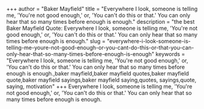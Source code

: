 +++
author = "Baker Mayfield"
title = "Everywhere I look, someone is telling me, 'You're not good enough,' or, 'You can't do this or that.' You can only hear that so many times before enough is enough."
description = "the best Baker Mayfield Quote: Everywhere I look, someone is telling me, 'You're not good enough,' or, 'You can't do this or that.' You can only hear that so many times before enough is enough."
slug = "everywhere-i-look-someone-is-telling-me-youre-not-good-enough-or-you-cant-do-this-or-that-you-can-only-hear-that-so-many-times-before-enough-is-enough"
keywords = "Everywhere I look, someone is telling me, 'You're not good enough,' or, 'You can't do this or that.' You can only hear that so many times before enough is enough.,baker mayfield,baker mayfield quotes,baker mayfield quote,baker mayfield sayings,baker mayfield saying,quotes, sayings,quote, saying, motivation"
+++
Everywhere I look, someone is telling me, 'You're not good enough,' or, 'You can't do this or that.' You can only hear that so many times before enough is enough.
